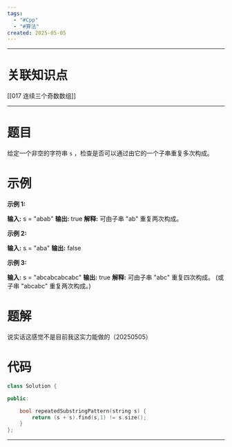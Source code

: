 ```yaml
---
tags:
  - "#Cpp"
  - "#算法"
created: 2025-05-05
---
```


---
# 关联知识点

[[017 连续三个奇数数组]]

---
# 题目

给定一个非空的字符串 `s` ，检查是否可以通过由它的一个子串重复多次构成。

# 示例

**示例 1:**

**输入:** s = "abab"
**输出:** true
**解释:** 可由子串 "ab" 重复两次构成。

**示例 2:**

**输入:** s = "aba"
**输出:** false

**示例 3:**

**输入:** s = "abcabcabcabc"
**输出:** true
**解释:** 可由子串 "abc" 重复四次构成。 (或子串 "abcabc" 重复两次构成。)

# 题解

说实话这感觉不是目前我这实力能做的（20250505）

# 代码

```C++
class Solution {

public:

    bool repeatedSubstringPattern(string s) {
        return (s + s).find(s,1) != s.size();
    }
};
```


---
